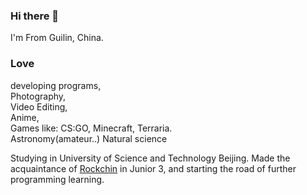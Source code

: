 ### Hi there 👋

<!--
**Soulter/Soulter** is a ✨ _special_ ✨ repository because its `README.md` (this file) appears on your GitHub profile.

Here are some ideas to get you started:

- 🔭 I’m currently working on ...
- 🌱 I’m currently learning ...
- 👯 I’m looking to collaborate on ...
- 🤔 I’m looking for help with ...
- 💬 Ask me about ...
- 📫 How to reach me: ...
- 😄 Pronouns: ...
- ⚡ Fun fact: ...
-->

I'm From Guilin, China.

### Love
developing programs, <br/>
Photography, <br/>
Video Editing, <br/>
Anime, <br/>
Games like: CS:GO, Minecraft, Terraria. <br/>
Astronomy(amateur..) Natural science

Studying in University of Science and Technology Beijing.
Made the acquaintance of [Rockchin](https://github.com/RockchinQ) in Junior 3, and starting the road of further programming learning.


